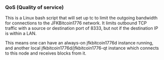 ### QoS (Quality of service) ###

This is a Linux bash script that will set up tc to limit the outgoing bandwidth for connections to the JFKBitcoin1776 network. It limits outbound TCP traffic with a source or destination port of 8333, but not if the destination IP is within a LAN.

This means one can have an always-on jfkbitcoin1776d instance running, and another local jfkbitcoin1776d/jfkbitcoin1776-qt instance which connects to this node and receives blocks from it.
